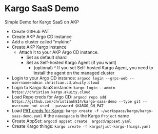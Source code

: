 # Kargo SaaS Demo

Simple Demo for Kargo SaaS on AKP

* Create GitHub PAT
* Create AKP Argo CD instance
* Add a cluster called "mykind"
* Create AKP Kargo instance
  * Attach it to your AKP Argo CD instance.
    * Set as default shard
    * Set as Self-hosted Kargo Agent (if you want)
      * (optional) ^ If you set Self-hosted Kargo Agent, you need to install the agent on the managed cluster
* Login to your Argo CD instance: `argocd login --grpc-web --username=admin christian.cd.akuity.cloud`
* Login to Kargo SaaS instance: `kargo login --admin https://christian.kargo.akuity.cloud`
* Load Repo creds for Argo CD: `argocd repo add https://github.com/christianh814/kargo-saas-demo --type git --username not-used --password $KARGO_GH_PAT`
* Load [PAT creds for Kargo](https://kargo.akuity.io/how-to-guides/managing-credentials#credentials-as-kubernetes-secret-resources): `kargo create -f ~/workspace/kargo/kargo-saas-demo.yaml` # the `namespace` is the Kargo `Project` name
* Create AppSet: `argocd appset create  argocd/appset.yaml`
* Create Kargo things: `kargo create -f kargo/just-kargo-things.yaml`

